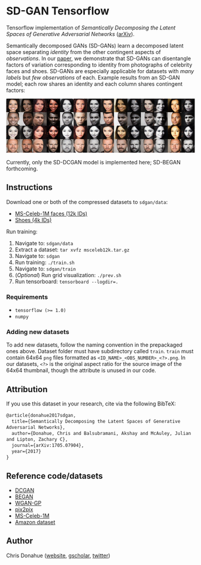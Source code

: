 # SD-GAN Tensorflow

Tensorflow implementation of *Semantically Decomposing the Latent Spaces of Generative Adversarial Networks* ([arXiv](https://arxiv.org/abs/1705.07904)).

Semantically decomposed GANs (SD-GANs) learn a decomposed latent space separating *identity* from the other contingent aspects of *observations*. In our [paper](https://arxiv.org/pdf/1705.07904.pdf), we demonstrate that SD-GANs can disentangle factors of variation corresponding to identity from photographs of celebrity faces and shoes. SD-GANs are especially applicable for datasets with *many labels* but *few observations* of each. Example results from an SD-GAN model; each row shares an identity and each column shares contingent factors:

<p align="center">
	<img src="assets/sdbegan_faces.png">
</p>

Currently, only the SD-DCGAN model is implemented here; SD-BEGAN forthcoming.

## Instructions

Download one or both of the compressed datasets to `sdgan/data`:

* [MS-Celeb-1M faces (12k IDs)](https://drive.google.com/open?id=0B39A_Ur1O27EellNblFTVy11WTg)
* [Shoes (4k IDs)](https://drive.google.com/open?id=0B39A_Ur1O27ENDVpelRwclg2VWc)

Run training:

1. Navigate to: `sdgan/data`
1. Extract a dataset: `tar xvfz msceleb12k.tar.gz`
1. Navigate to: `sdgan`
1. Run training: `./train.sh`
1. Navigate to: `sdgan/train`
1. (*Optional*) Run grid visualization: `./prev.sh`
1. Run tensorboard: `tensorboard --logdir=.`

### Requirements

* `tensorflow (>= 1.0)`
* `numpy`

### Adding new datasets

To add new datasets, follow the naming convention in the prepackaged ones above. Dataset folder must have subdirectory called `train`. `train` must contain 64x64 `png` files formatted as `<ID_NAME>_<OBS_NUMBER>_<?>.png`. In our datasets, `<?>` is the original aspect ratio for the source image of the 64x64 thumbnail, though the attribute is unused in our code.

## Attribution
If you use this dataset in your research, cite via the following BibTeX:

```
@article{donahue2017sdgan,
  title={Semantically Decomposing the Latent Spaces of Generative Adversarial Networks},
  author={Donahue, Chris and Balsubramani, Akshay and McAuley, Julian and Lipton, Zachary C},
  journal={arXiv:1705.07904},
  year={2017}
}
```

## Reference code/datasets

* [DCGAN](https://github.com/carpedm20/DCGAN-tensorflow)
* [BEGAN](https://github.com/carpedm20/BEGAN-tensorflow)
* [WGAN-GP](https://github.com/igul222/improved_wgan_training)
* [pix2pix](https://github.com/phillipi/pix2pix)
* [MS-Celeb-1M](https://www.microsoft.com/en-us/research/project/ms-celeb-1m-challenge-recognizing-one-million-celebrities-real-world/)
* [Amazon dataset](http://jmcauley.ucsd.edu/data/amazon/)

## Author

Chris Donahue ([website](https://chrisdonahue.github.io), [gscholar](https://scholar.google.com/citations?user=MgzHAPQAAAAJ&hl=en), [twitter](https://twitter.com/chrisdonahuey))
